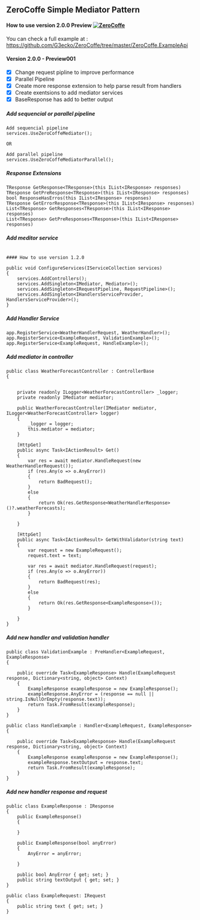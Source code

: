 ## ZeroCoffe Simple Mediator Pattern

#### How to use version 2.0.0 Preview [![ZeroCoffe](https://circleci.com/gh/circleci/circleci-docs.svg?style=shield)](https://circleci.com/gh/G3ecko/ZeroCoffe)

You can check a full example at : https://github.com/G3ecko/ZeroCoffe/tree/master/ZeroCoffe.ExampleApi

#### Version 2.0.0 - Preview001
- [x] Change request pipline to improve performance
- [x] Parallel Pipeline
- [x] Create more response extension to help parse result from handlers
- [x] Create exentsions to add mediator services 
- [x] BaseResponse has add to better output

##### Add sequencial or parallel pipeline
```
Add sequencial pipeline
services.UseZeroCoffeMediator();

OR

Add parallel pipeline
services.UseZeroCoffeMediatorParallel();

```
   
##### Response Extensions 
```
TResponse GetResponse<TResponse>(this IList<IResponse> responses)
TResponse GetPreResponse<TResponse>(this IList<IResponse> responses)
bool ResponseHasErros(this IList<IResponse> responses)
TResponse GetErrorResponse<TResponse>(this IList<IResponse> responses)
List<TResponse> GetResponses<TResponse>(this IList<IResponse> responses)
List<TResponse> GetPreResponses<TResponse>(this IList<IResponse> responses)

```

#####  Add meditor service
```

#### How to use version 1.2.0

public void ConfigureServices(IServiceCollection services)
{
    services.AddControllers();
    services.AddSingleton<IMediator, Mediator>();
    services.AddSingleton<IRequestPipeline, RequestPipeline>();
    services.AddSingleton<IHandlersServiceProvider, HandlersServiceProvider>();
}
```
##### Add Handler Service
```
app.RegisterService<WeatherHandlerRequest, WeatherHandler>();
app.RegisterService<ExampleRequest, ValidationExample>();
app.RegisterService<ExampleRequest, HandleExample>();
```

##### Add mediator in controller
```
public class WeatherForecastController : ControllerBase
{


    private readonly ILogger<WeatherForecastController> _logger;
    private readonly IMediator mediator;

    public WeatherForecastController(IMediator mediator, ILogger<WeatherForecastController> logger)
    {
        _logger = logger;
        this.mediator = mediator;
    }

    [HttpGet]
    public async Task<IActionResult> Get()
    {
        var res = await mediator.HandleRequest(new WeatherHandlerRequest());
        if (res.Any(o => o.AnyError))
        {
            return BadRequest();
        }
        else
        {
            return Ok(res.GetResponse<WeatherHandlerResponse>()?.weatherForecasts);
        }

    }

    [HttpGet]
    public async Task<IActionResult> GetWithValidator(string text)
    {
        var request = new ExampleRequest();
        request.text = text;

        var res = await mediator.HandleRequest(request);
        if (res.Any(o => o.AnyError))
        {
            return BadRequest(res);
        }
        else
        {
            return Ok(res.GetResponse<ExampleResponse>());
        }

    }
}

```
##### Add new handler and validation handler
```
public class ValidationExample : PreHandler<ExampleRequest, ExampleResponse>
{

    public override Task<ExampleResponse> Handle(ExampleRequest response, Dictionary<string, object> Context)
    {
        ExampleResponse exampleResponse = new ExampleResponse();
        exampleResponse.AnyError = (response == null || string.IsNullOrEmpty(response.text));
        return Task.FromResult(exampleResponse);
    }
}

public class HandleExample : Handler<ExampleRequest, ExampleResponse>
{

    public override Task<ExampleResponse> Handle(ExampleRequest response, Dictionary<string, object> Context)
    {
        ExampleResponse exampleResponse = new ExampleResponse();
        exampleResponse.textOutput = response.text;
        return Task.FromResult(exampleResponse);
    }
}
```

##### Add new handler response and request
```
public class ExampleResponse : IResponse
{
    public ExampleResponse()
    {

    }

    public ExampleResponse(bool anyError)
    {
        AnyError = anyError;

    }

    public bool AnyError { get; set; }
    public string textOutput { get; set; }
}

public class ExampleRequest: IRequest
{
    public string text { get; set; }
}
```
